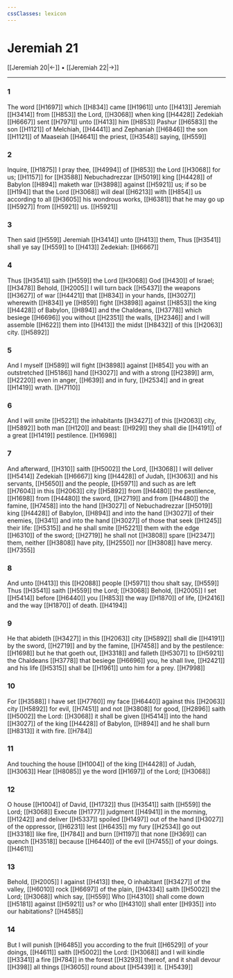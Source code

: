 ```yaml
---
cssClasses: lexicon
---
```

# Jeremiah 21

[[Jeremiah 20|←]] • [[Jeremiah 22|→]]

---

### 1
The word [[H1697]] which [[H834]] came [[H1961]] unto [[H413]] Jeremiah [[H3414]] from [[H853]] the Lord, [[H3068]] when king [[H4428]] Zedekiah [[H6667]] sent [[H7971]] unto [[H413]]  him [[H853]] Pashur [[H6583]] the son [[H1121]] of Melchiah, [[H4441]] and Zephaniah [[H6846]] the son [[H1121]] of Maaseiah [[H4641]] the priest, [[H3548]] saying, [[H559]]

### 2
Inquire, [[H1875]] I pray thee, [[H4994]]  of [[H853]] the Lord [[H3068]] for us; [[H1157]] for [[H3588]] Nebuchadrezzar [[H5019]] king [[H4428]] of Babylon [[H894]] maketh war [[H3898]] against [[H5921]] us; if so be [[H194]] that the Lord [[H3068]] will deal [[H6213]] with [[H854]] us according to all [[H3605]] his wondrous works, [[H6381]] that he may go up [[H5927]] from [[H5921]] us. [[H5921]]

### 3
Then said [[H559]] Jeremiah [[H3414]] unto [[H413]] them, Thus [[H3541]] shall ye say [[H559]] to [[H413]] Zedekiah: [[H6667]]

### 4
Thus [[H3541]] saith [[H559]] the Lord [[H3068]] God [[H430]] of Israel; [[H3478]] Behold, [[H2005]] I will turn back [[H5437]] the weapons [[H3627]] of war [[H4421]] that [[H834]] in your hands, [[H3027]] wherewith [[H834]] ye [[H859]] fight [[H3898]]  against [[H853]] the king [[H4428]] of Babylon, [[H894]] and the Chaldeans, [[H3778]] which besiege [[H6696]] you without [[H2351]] the walls, [[H2346]] and I will assemble [[H622]] them into [[H413]] the midst [[H8432]] of this [[H2063]] city. [[H5892]]

### 5
And I myself [[H589]] will fight [[H3898]] against [[H854]] you with an outstretched [[H5186]] hand [[H3027]] and with a strong [[H2389]] arm, [[H2220]] even in anger, [[H639]] and in fury, [[H2534]] and in great [[H1419]] wrath. [[H7110]]

### 6
And I will smite [[H5221]] the inhabitants [[H3427]] of this [[H2063]] city, [[H5892]] both man [[H120]] and beast: [[H929]] they shall die [[H4191]] of a great [[H1419]] pestilence. [[H1698]]

### 7
And afterward, [[H310]] saith [[H5002]] the Lord, [[H3068]] I will deliver [[H5414]] Zedekiah [[H6667]] king [[H4428]] of Judah, [[H3063]] and his servants, [[H5650]] and the people, [[H5971]] and such as are left [[H7604]] in this [[H2063]] city [[H5892]] from [[H4480]] the pestilence, [[H1698]] from [[H4480]] the sword, [[H2719]] and from [[H4480]] the famine, [[H7458]] into the hand [[H3027]] of Nebuchadrezzar [[H5019]] king [[H4428]] of Babylon, [[H894]] and into the hand [[H3027]] of their enemies, [[H341]] and into the hand [[H3027]] of those that seek [[H1245]] their life: [[H5315]] and he shall smite [[H5221]] them with the edge [[H6310]] of the sword; [[H2719]] he shall not [[H3808]] spare [[H2347]] them, neither [[H3808]] have pity, [[H2550]] nor [[H3808]] have mercy. [[H7355]]

### 8
And unto [[H413]] this [[H2088]] people [[H5971]] thou shalt say, [[H559]] Thus [[H3541]] saith [[H559]] the Lord; [[H3068]] Behold, [[H2005]] I set [[H5414]] before [[H6440]]  you [[H853]] the way [[H1870]] of life, [[H2416]] and the way [[H1870]] of death. [[H4194]]

### 9
He that abideth [[H3427]] in this [[H2063]] city [[H5892]] shall die [[H4191]] by the sword, [[H2719]] and by the famine, [[H7458]] and by the pestilence: [[H1698]] but he that goeth out, [[H3318]] and falleth [[H5307]] to [[H5921]] the Chaldeans [[H3778]] that besiege [[H6696]] you, he shall live, [[H2421]] and his life [[H5315]] shall be [[H1961]] unto him for a prey. [[H7998]]

### 10
For [[H3588]] I have set [[H7760]] my face [[H6440]] against this [[H2063]] city [[H5892]] for evil, [[H7451]] and not [[H3808]] for good, [[H2896]] saith [[H5002]] the Lord: [[H3068]] it shall be given [[H5414]] into the hand [[H3027]] of the king [[H4428]] of Babylon, [[H894]] and he shall burn [[H8313]] it with fire. [[H784]]

### 11
And touching the house [[H1004]] of the king [[H4428]] of Judah, [[H3063]] Hear [[H8085]] ye the word [[H1697]] of the Lord; [[H3068]]

### 12
O house [[H1004]] of David, [[H1732]] thus [[H3541]] saith [[H559]] the Lord; [[H3068]] Execute [[H1777]] judgment [[H4941]] in the morning, [[H1242]] and deliver [[H5337]] spoiled [[H1497]] out of the hand [[H3027]] of the oppressor, [[H6231]] lest [[H6435]] my fury [[H2534]] go out [[H3318]] like fire, [[H784]] and burn [[H1197]] that none [[H369]] can quench [[H3518]] because [[H6440]] of the evil [[H7455]] of your doings. [[H4611]]

### 13
Behold, [[H2005]] I against [[H413]] thee, O inhabitant [[H3427]] of the valley, [[H6010]] rock [[H6697]] of the plain, [[H4334]] saith [[H5002]] the Lord; [[H3068]] which say, [[H559]] Who [[H4310]] shall come down [[H5181]] against [[H5921]] us? or who [[H4310]] shall enter [[H935]] into our habitations? [[H4585]]

### 14
But I will punish [[H6485]] you according to the fruit [[H6529]] of your doings, [[H4611]] saith [[H5002]] the Lord: [[H3068]] and I will kindle [[H3341]] a fire [[H784]] in the forest [[H3293]] thereof, and it shall devour [[H398]] all things [[H3605]] round about [[H5439]] it. [[H5439]]